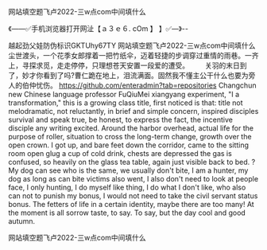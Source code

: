 网站填空题飞卢2022-三w点com中间填什么

《——✅手机浏览器打开网沚【ａ３ｅ６. cOm 】 】✅—》--

越起劲父娃防伪标识GKTUhy67TY
网站填空题飞卢2022-三w点com中间填什么　　尘世渡头，一个花季女郎撑着一把竹纸伞，迈着轻捷的步调穿过重情的雨巷。一齐上，寻探求觅，走走停停，只理想苍天安置一段爱的遭受。
　　关羽的末日到了，妙才你看到了吗?曹仁跪在地上，泪流满面。固然我不懂主公干什么也要为旁人的伯仲忧伤。
https://github.com/enteradmin?tab=repositories
Changchun new Chinese language professor FuQiuMei xiangyang experiment, "I a transformation," this is a growing class title, first noticed is that: title not melodramatic, not reluctantly, in brief and simple concern, inspired disciples survival and speak true, be honest, to express the fact, the incentive disciple any writing excited.
Around the harbor overhead, actual life for the purpose of roller, situation to cross the long-term change, growth over the open crown.
I got up, and bare feet down the corridor, came to the sitting room open glug a cup of cold drink, chests are depressed the gas is confused, so heavily on the glass tea table, again just visible back to bed.
?
My dog can see who is the same, we usually don't bite, I am a hunter, my dog as long as can bite victims also went, I also don't need to look at people face, I only hunting, I do myself like thing, I do what I don't like, who also can not to punish my bonus, I would not need to take the civil servant status bonus.
The fetters of life in a certain identity, maybe there are too many!
At the moment is all sorrow taste, to say.
To say, but the day cool and good autumn.




网站填空题飞卢2022-三w点com中间填什么
